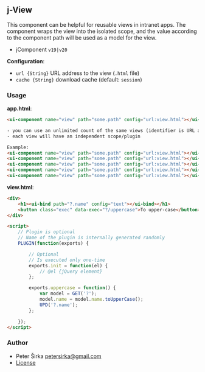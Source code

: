 ## j-View

This component can be helpful for reusable views in intranet apps. The component wraps the view into the isolated scope, and the value according to the component path will be used as a model for the view.

- jComponent `v19|v20`

__Configuration__:

- `url {String}` URL address to the view (`.html` file)
- `cache {String}` download cache (default: `session`)

### Usage

__app.html__:

```html
<ui-component name="view" path="some.path" config="url:view.html"></ui-component>

- you can use an unlimited count of the same views (identifier is URL address)
- each view will have an independent scope/plugin

Example:
<ui-component name="view" path="some.path" config="url:view.html"></ui-component>
<ui-component name="view" path="some.path" config="url:view.html"></ui-component>
<ui-component name="view" path="some.path" config="url:view.html"></ui-component>
<ui-component name="view" path="some.path" config="url:view.html"></ui-component>
<ui-component name="view" path="some.path" config="url:view.html"></ui-component>
```

__view.html__:

```html
<div>
	<h1><ui-bind path="?.name" config="text"></ui-bind></h1>
	<button class="exec" data-exec="?/uppercase">To upper-case</button>
</div>

<script>
	// Plugin is optional
	// Name of the plugin is internally generated randomly
	PLUGIN(function(exports) {

		// Optional
		// Is executed only one-time
		exports.init = function(el) {
			// @el {jQuery element}
		};

		exports.uppercase = function() {
			var model = GET('?');
			model.name = model.name.toUpperCase();
			UPD('?.name');
		};

	});
</script>
```

### Author

- Peter Širka <petersirka@gmail.com>
- [License](https://www.totaljs.com/license/)
